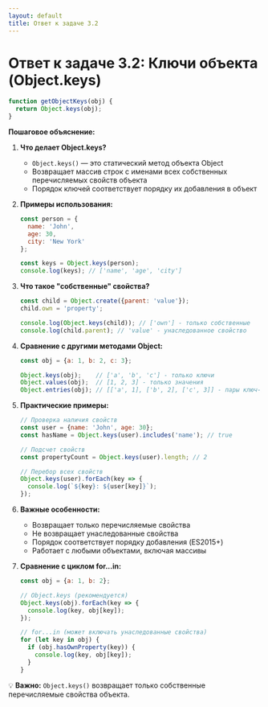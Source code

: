 ```yaml
---
layout: default
title: Ответ к задаче 3.2
---
```

# Ответ к задаче 3.2: Ключи объекта (Object.keys)

```js
function getObjectKeys(obj) {
  return Object.keys(obj);
}
```

**Пошаговое объяснение:**

1. **Что делает Object.keys?**
   - `Object.keys()` — это статический метод объекта Object
   - Возвращает массив строк с именами всех собственных перечисляемых свойств объекта
   - Порядок ключей соответствует порядку их добавления в объект

2. **Примеры использования:**
   ```js
   const person = {
     name: 'John',
     age: 30,
     city: 'New York'
   };
   
   const keys = Object.keys(person);
   console.log(keys); // ['name', 'age', 'city']
   ```

3. **Что такое "собственные" свойства?**
   ```js
   const child = Object.create({parent: 'value'});
   child.own = 'property';
   
   console.log(Object.keys(child)); // ['own'] - только собственные
   console.log(child.parent); // 'value' - унаследованное свойство
   ```

4. **Сравнение с другими методами Object:**
   ```js
   const obj = {a: 1, b: 2, c: 3};
   
   Object.keys(obj);    // ['a', 'b', 'c'] - только ключи
   Object.values(obj);  // [1, 2, 3] - только значения
   Object.entries(obj); // [['a', 1], ['b', 2], ['c', 3]] - пары ключ-значение
   ```

5. **Практические примеры:**
   ```js
   // Проверка наличия свойств
   const user = {name: 'John', age: 30};
   const hasName = Object.keys(user).includes('name'); // true
   
   // Подсчет свойств
   const propertyCount = Object.keys(user).length; // 2
   
   // Перебор всех свойств
   Object.keys(user).forEach(key => {
     console.log(`${key}: ${user[key]}`);
   });
   ```

6. **Важные особенности:**
   - Возвращает только перечисляемые свойства
   - Не возвращает унаследованные свойства
   - Порядок соответствует порядку добавления (ES2015+)
   - Работает с любыми объектами, включая массивы

7. **Сравнение с циклом for...in:**
   ```js
   const obj = {a: 1, b: 2};
   
   // Object.keys (рекомендуется)
   Object.keys(obj).forEach(key => {
     console.log(key, obj[key]);
   });
   
   // for...in (может включать унаследованные свойства)
   for (let key in obj) {
     if (obj.hasOwnProperty(key)) {
       console.log(key, obj[key]);
     }
   }
   ```

💡 **Важно:** `Object.keys()` возвращает только собственные перечисляемые свойства объекта. 